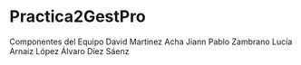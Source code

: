 # Practica2GestPro

Componentes del Equipo
David Martinez Acha
Jiann Pablo Zambrano
Lucía Arnaiz López
Álvaro Díez Sáenz
